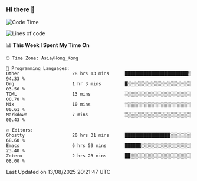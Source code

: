### Hi there 👋

<!--
**nicehiro/nicehiro** is a ✨ _special_ ✨ repository because its `README.md` (this file) appears on your GitHub profile.

Here are some ideas to get you started:

- 🔭 I’m currently working on ...
- 🌱 I’m currently learning ...
- 👯 I’m looking to collaborate on ...
- 🤔 I’m looking for help with ...
- 💬 Ask me about ...
- 📫 How to reach me: ...
- 😄 Pronouns: ...
- ⚡ Fun fact: ...
-->

<!--START_SECTION:waka-->
![Code Time](http://img.shields.io/badge/Code%20Time-895%20hrs%2036%20mins-blue)

![Lines of code](https://img.shields.io/badge/From%20Hello%20World%20I%27ve%20Written-1.7%20million%20lines%20of%20code-blue)

📊 **This Week I Spent My Time On** 

```text
🕑︎ Time Zone: Asia/Hong_Kong

💬 Programming Languages: 
Other                    28 hrs 13 mins      ████████████████████████░   94.33 % 
Org                      1 hr 3 mins         █░░░░░░░░░░░░░░░░░░░░░░░░   03.56 % 
TOML                     13 mins             ░░░░░░░░░░░░░░░░░░░░░░░░░   00.78 % 
Nix                      10 mins             ░░░░░░░░░░░░░░░░░░░░░░░░░   00.61 % 
Markdown                 7 mins              ░░░░░░░░░░░░░░░░░░░░░░░░░   00.43 % 

🔥 Editors: 
Ghostty                  20 hrs 31 mins      █████████████████░░░░░░░░   68.60 % 
Emacs                    6 hrs 59 mins       ██████░░░░░░░░░░░░░░░░░░░   23.40 % 
Zotero                   2 hrs 23 mins       ██░░░░░░░░░░░░░░░░░░░░░░░   08.00 % 
```


 Last Updated on 13/08/2025 20:21:47 UTC
<!--END_SECTION:waka-->
